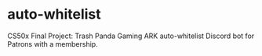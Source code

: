 # auto-whitelist

CS50x Final Project: Trash Panda Gaming ARK auto-whitelist Discord bot for Patrons with a membership.
